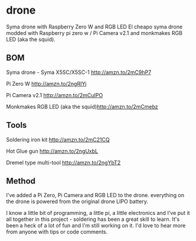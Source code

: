 # drone
Syma drone with Raspberry Zero W and RGB LED
El cheapo syma drone modded with Raspberry pi zero w / Pi Camera v2.1 and monkmakes RGB LED (aka the squid).

## BOM
Syma drone - Syma X5SC/X5SC-1 http://amzn.to/2mC9hP7

Pi Zero W http://amzn.to/2ngRIYi

Pi Camera v2.1 http://amzn.to/2mCuIPO

Monkmakes RGB LED (aka the squid)http://amzn.to/2mCmebz

## Tools
Soldering iron kit http://amzn.to/2mC21CQ

Hot Glue gun http://amzn.to/2ngUxbL

Dremel type multi-tool http://amzn.to/2ngYbT2

## Method
I've added a Pi Zero, Pi Camera and RGB LED to the drone. everything on the drone is powered from the original drone LIPO battery.

I know a little bit of programming, a little pi, a little electronics and I've put it all together in this project - soldering has been a great skill to learn. It's been a heck of a lot of fun and I'm still working on it. I'd love to hear more from anyone with tips or code comments.

